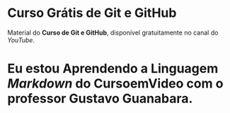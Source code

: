 # Curso Grátis de Git e GitHub
Material do **Curso de Git e GitHub**, disponível gratuitamente no canal do *YouTube*.
# Eu estou Aprendendo a Linguagem *Markdown* do **CursoemVideo** com o professor **Gustavo Guanabara**. 
